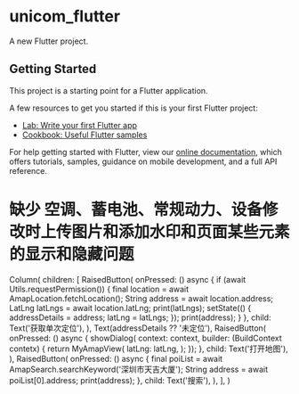 # unicom_flutter

A new Flutter project.

## Getting Started

This project is a starting point for a Flutter application.

A few resources to get you started if this is your first Flutter project:

- [Lab: Write your first Flutter app](https://flutter.dev/docs/get-started/codelab)
- [Cookbook: Useful Flutter samples](https://flutter.dev/docs/cookbook)

For help getting started with Flutter, view our
[online documentation](https://flutter.dev/docs), which offers tutorials,
samples, guidance on mobile development, and a full API reference.

# 缺少 空调、蓄电池、常规动力、设备修改时上传图片和添加水印和页面某些元素的显示和隐藏问题

Column(
        children: <Widget>[
          RaisedButton(
            onPressed: () async {
              if (await Utils.requestPermission()) {
                final location = await AmapLocation.fetchLocation();
                String address = await location.address;
                LatLng latLngs = await location.latLng;
                print(latLngs);
                setState(() {
                  addressDetails = address;
                  latLng = latLngs;
                });
                print(address);
              }
            },
            child: Text('获取单次定位'),
          ),
          Text(addressDetails ?? '未定位'),
          RaisedButton(
            onPressed: () async {
              showDialog(
                  context: context,
                  builder: (BuildContext contetx) {
                    return MyAmapView(
                      latLng: latLng,
                    );
                  });
            },
            child: Text('打开地图'),
          ),
          RaisedButton(
            onPressed: () async {
              final poiList = await AmapSearch.searchKeyword('深圳市天吉大厦');
              String address = await poiList[0].address;
              print(address);
            },
            child: Text('搜索'),
          ),
        ],
      )
